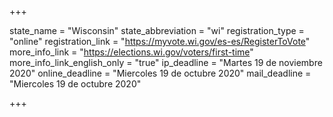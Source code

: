 +++

state_name = "Wisconsin"
state_abbreviation = "wi"
registration_type = "online"
registration_link = "https://myvote.wi.gov/es-es/RegisterToVote"
more_info_link = "https://elections.wi.gov/voters/first-time"
more_info_link_english_only = "true"
ip_deadline = "Martes 19 de noviembre 2020"
online_deadline = "Miercoles 19 de octubre 2020"
mail_deadline = "Miercoles 19 de octubre 2020"

+++